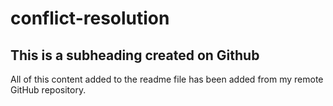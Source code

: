 # conflict-resolution

## This is a subheading created on Github

All of this content added to the readme file has been added from my remote GitHub repository.
